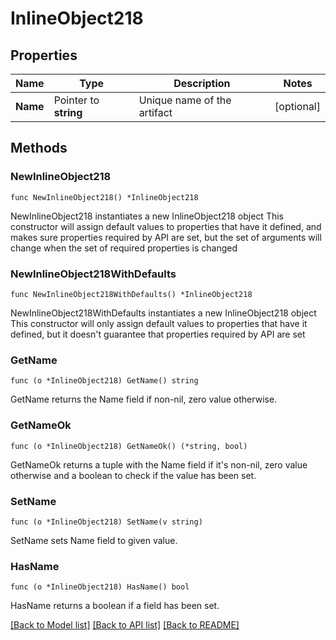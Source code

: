 # InlineObject218

## Properties

Name | Type | Description | Notes
------------ | ------------- | ------------- | -------------
**Name** | Pointer to **string** | Unique name of the artifact | [optional] 

## Methods

### NewInlineObject218

`func NewInlineObject218() *InlineObject218`

NewInlineObject218 instantiates a new InlineObject218 object
This constructor will assign default values to properties that have it defined,
and makes sure properties required by API are set, but the set of arguments
will change when the set of required properties is changed

### NewInlineObject218WithDefaults

`func NewInlineObject218WithDefaults() *InlineObject218`

NewInlineObject218WithDefaults instantiates a new InlineObject218 object
This constructor will only assign default values to properties that have it defined,
but it doesn't guarantee that properties required by API are set

### GetName

`func (o *InlineObject218) GetName() string`

GetName returns the Name field if non-nil, zero value otherwise.

### GetNameOk

`func (o *InlineObject218) GetNameOk() (*string, bool)`

GetNameOk returns a tuple with the Name field if it's non-nil, zero value otherwise
and a boolean to check if the value has been set.

### SetName

`func (o *InlineObject218) SetName(v string)`

SetName sets Name field to given value.

### HasName

`func (o *InlineObject218) HasName() bool`

HasName returns a boolean if a field has been set.


[[Back to Model list]](../README.md#documentation-for-models) [[Back to API list]](../README.md#documentation-for-api-endpoints) [[Back to README]](../README.md)


